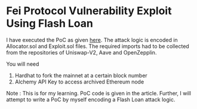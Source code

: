 
# Fei Protocol Vulnerability Exploit Using Flash Loan

I have executed the PoC as given [here](https://medium.com/immunefi/fei-protocol-flashloan-vulnerability-postmortem-7c5dc001affb). The attack logic is encoded in Allocator.sol and Exploit.sol files. The required imports had to be collected from the repositories of Uniswap-V2, Aave and OpenZepplin.

You will need 
1. Hardhat to fork the mainnet at a certain block number
2. Alchemy API Key to access archived Ethereum node

Note : This is for my learning. PoC code is given in the article. Further, I will attempt to write a PoC by myself encoding a Flash Loan attack logic.

